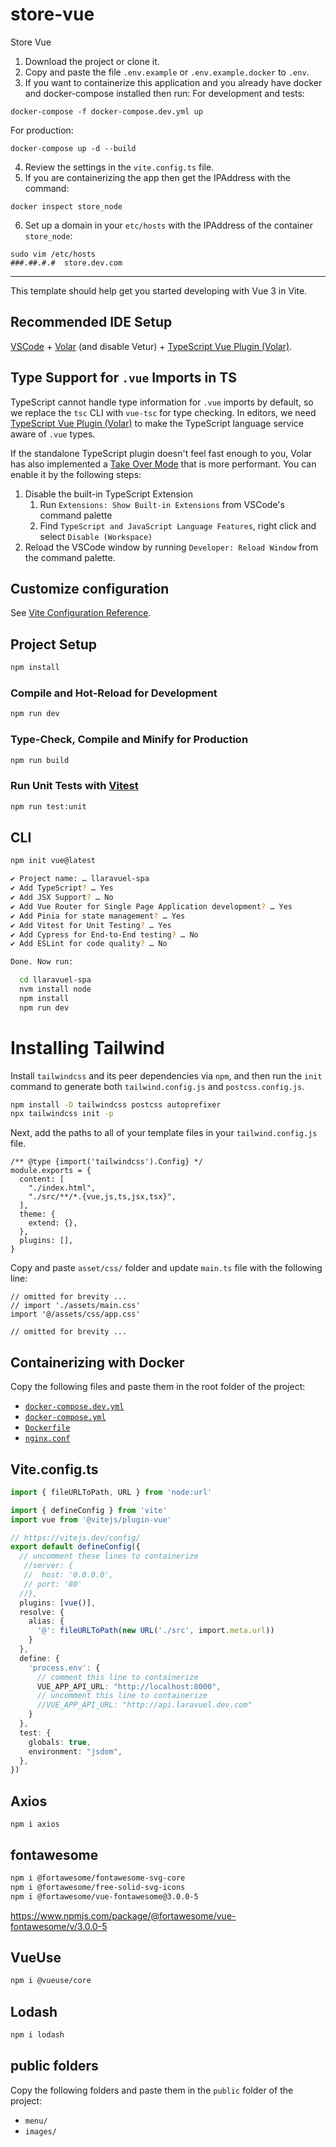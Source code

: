 # store-vue

Store Vue

1. Download the project or clone it.
2. Copy and paste the file `.env.example` or `.env.example.docker` to `.env`.
3. If you want to containerize this application and you already have docker and docker-compose installed then run:
For development and tests:
```
docker-compose -f docker-compose.dev.yml up
```
For production:
```
docker-compose up -d --build
```
4. Review the settings in the `vite.config.ts` file.
5. If you are containerizing the app then get the IPAddress with the command:
```
docker inspect store_node
```
6. Set up a domain in your `etc/hosts` with the IPAddress of the container `store_node`:
```
sudo vim /etc/hosts
###.##.#.#  store.dev.com
```

---

This template should help get you started developing with Vue 3 in Vite.

## Recommended IDE Setup

[VSCode](https://code.visualstudio.com/) + [Volar](https://marketplace.visualstudio.com/items?itemName=Vue.volar) (and disable Vetur) + [TypeScript Vue Plugin (Volar)](https://marketplace.visualstudio.com/items?itemName=Vue.vscode-typescript-vue-plugin).

## Type Support for `.vue` Imports in TS

TypeScript cannot handle type information for `.vue` imports by default, so we replace the `tsc` CLI with `vue-tsc` for type checking. In editors, we need [TypeScript Vue Plugin (Volar)](https://marketplace.visualstudio.com/items?itemName=Vue.vscode-typescript-vue-plugin) to make the TypeScript language service aware of `.vue` types.

If the standalone TypeScript plugin doesn't feel fast enough to you, Volar has also implemented a [Take Over Mode](https://github.com/johnsoncodehk/volar/discussions/471#discussioncomment-1361669) that is more performant. You can enable it by the following steps:

1. Disable the built-in TypeScript Extension
    1) Run `Extensions: Show Built-in Extensions` from VSCode's command palette
    2) Find `TypeScript and JavaScript Language Features`, right click and select `Disable (Workspace)`
2. Reload the VSCode window by running `Developer: Reload Window` from the command palette.

## Customize configuration

See [Vite Configuration Reference](https://vitejs.dev/config/).

## Project Setup

```sh
npm install
```

### Compile and Hot-Reload for Development

```sh
npm run dev
```

### Type-Check, Compile and Minify for Production

```sh
npm run build
```

### Run Unit Tests with [Vitest](https://vitest.dev/)

```sh
npm run test:unit
```

## CLI

```sh
npm init vue@latest

✔ Project name: … llaravuel-spa
✔ Add TypeScript? … Yes
✔ Add JSX Support? … No
✔ Add Vue Router for Single Page Application development? … Yes
✔ Add Pinia for state management? … Yes
✔ Add Vitest for Unit Testing? … Yes
✔ Add Cypress for End-to-End testing? … No
✔ Add ESLint for code quality? … No

Done. Now run:

  cd llaravuel-spa
  nvm install node
  npm install
  npm run dev
```
# Installing Tailwind

Install `tailwindcss` and its peer dependencies via `npm`, and then run the `init` command to generate both `tailwind.config.js` and `postcss.config.js`.

```sh
npm install -D tailwindcss postcss autoprefixer
npx tailwindcss init -p
```
Next, add the paths to all of your template files in your `tailwind.config.js` file.

```{3,4,5,6}js
/** @type {import('tailwindcss').Config} */ 
module.exports = {
  content: [
    "./index.html",
    "./src/**/*.{vue,js,ts,jsx,tsx}",
  ],
  theme: {
    extend: {},
  },
  plugins: [],
}
```

Copy and paste `asset/css/` folder and update `main.ts` file with the following line:

```ts{3}
// omitted for brevity ...
// import './assets/main.css'
import '@/assets/css/app.css'

// omitted for brevity ...
```

## Containerizing with Docker

Copy the following files and paste them in the root folder of the project:

- [`docker-compose.dev.yml`](https://github.com/CaribesTIC/vue-frontend-ts/blob/main/docker-compose.dev.yml)
- [`docker-compose.yml`](https://github.com/CaribesTIC/vue-frontend-ts/blob/main/docker-compose.yml)
- [`Dockerfile`](https://github.com/CaribesTIC/vue-frontend-ts/blob/main/Dockerfile)
- [`nginx.conf`](https://github.com/CaribesTIC/vue-frontend-ts/blob/main/nginx.conf)

## Vite.config.ts

```ts
import { fileURLToPath, URL } from 'node:url'

import { defineConfig } from 'vite'
import vue from '@vitejs/plugin-vue'

// https://vitejs.dev/config/
export default defineConfig({
  // uncomment these lines to containerize
   //server: { 
   //  host: '0.0.0.0',
   // port: '80'
  //}, 
  plugins: [vue()],
  resolve: {
    alias: {
      '@': fileURLToPath(new URL('./src', import.meta.url))
    }
  },
  define: {
    'process.env': {
      // comment this line to containerize
      VUE_APP_API_URL: "http://localhost:8000",
      // uncomment this line to containerize
      //VUE_APP_API_URL: "http://api.laravuel.dev.com"
    }
  },
  test: {
    globals: true,
    environment: "jsdom",
  },
})
```

## Axios

```
npm i axios
```

## fontawesome
```sh
npm i @fortawesome/fontawesome-svg-core
npm i @fortawesome/free-solid-svg-icons
npm i @fortawesome/vue-fontawesome@3.0.0-5
```
https://www.npmjs.com/package/@fortawesome/vue-fontawesome/v/3.0.0-5

## VueUse

```sh
npm i @vueuse/core
```

## Lodash
```h
npm i lodash
```

## public folders

Copy the following folders and paste them in the `public` folder of the project:

- `menu/`
- `images/` 






